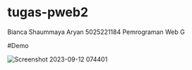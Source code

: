 # tugas-pweb2

Bianca Shaummaya Aryan
5025221184
Pemrograman Web G

#Demo

![Screenshot 2023-09-12 074401](https://github.com/ayakbianca/tugas-pweb2/assets/143981808/65480c22-3b6d-43a0-b2b0-064a46e3c341)
